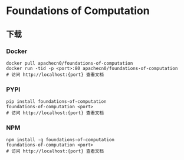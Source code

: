 # Foundations of Computation

## 下载

### Docker

```
docker pull apachecn0/foundations-of-computation
docker run -tid -p <port>:80 apachecn0/foundations-of-computation
# 访问 http://localhost:{port} 查看文档
```

### PYPI

```
pip install foundations-of-computation
foundations-of-computation <port>
# 访问 http://localhost:{port} 查看文档
```

### NPM

```
npm install -g foundations-of-computation
foundations-of-computation <port>
# 访问 http://localhost:{port} 查看文档
```